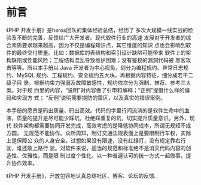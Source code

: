 
前言
=======
《PHP 开发手册》是heros团队的集体经验总结，经历了
多次大规模一线实战的检验及不断的完善，反馈给广大开发者。现代软件行业的高速
发展对于开发者的综合素质要求越来越高，因为不仅是编程知识点，其它维度的知识
点也会影响到软件的最终交付质量。比如：数据库的表结构和索引设计缺陷可能带来
软件上的架构缺陷或性能风险；工程结构混乱导致维护困难；没有鉴权的漏洞代码被
黑客攻击等等。所以本手册以 Java 开发者为中心视角，划分为编程规约、异常日志规
约、MySQL 规约、工程规约、安全规约五大块，再根据内容特征，细分成若干二级子目
录。根据约束力强弱及故障敏感性，规约依次分为强制、推荐、参考三大类。对于规
约里的内容，“说明”对内容做了引申和解释；“正例”提倡什么样的编码和实现方
式；
“反例”说明需要提防的雷区，以及真实的错误案例。


本手册的愿景是码出质量、码出高效。代码的字里行间流淌的是软件生命中的血
液，质量的提升是尽可能少踩坑，杜绝踩重复的坑，切实提升质量意识。另外，现代
软件架构都需要协同开发完成，高效考虑的是降低协同成本，所谓无规矩不成方圆，
无规范不能协作。众所周知，制订交通法规表面上是要限制行车权，实际上是保障公
众的人身安全。试想如果没有限速，没有红绿灯，没有规定靠右行驶，谁还敢上路行
驶。对软件来说，适当的规范和标准绝不是消灭代码内容的创造性、优雅性，而是限
制过度个性化，以一种普遍认可的统一方式一起做事，提升协作效率。

《PHP 开发手册》，开放包容地认真总结社区、博客、论坛的反馈. 

